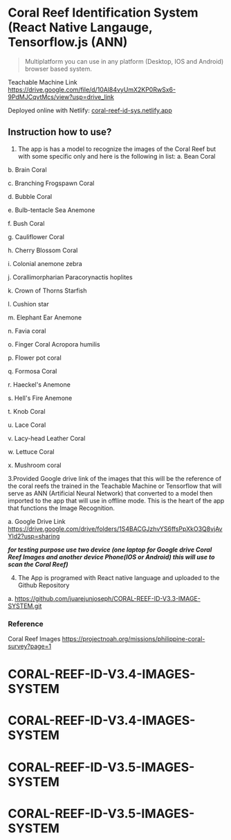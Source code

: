 # Coral Reef Identification System (React Native Langauge, Tensorflow.js (ANN)
> Multiplatform you can use in any platform (Desktop, IOS and Android) browser based system.

Teachable Machine Link https://drive.google.com/file/d/10Al84vyUmX2KP0RwSx6-9PdMJCqvtMcs/view?usp=drive_link

Deployed online with Netlify: [coral-reef-id-sys.netlify.app](https://coral-reef-id-sys.netlify.app/)

## Instruction how to use?
1.	The app is has a model to recognize the images of the Coral Reef but with some specific only and here is the following in list:
  a.	Bean Coral

  b.	Brain Coral

  c.	Branching Frogspawn Coral
  
  d.	Bubble Coral

  e.	Bulb-tentacle Sea Anemone
  
  f.	Bush Coral
  
  g.	Cauliflower Coral
  
  h.	Cherry Blossom Coral
  
  i.	Colonial anemone zebra
  
  j.	Corallimorpharian Paracorynactis hoplites
  
  k.	Crown of Thorns Starfish
  
  l.	Cushion star
  
  m.	Elephant Ear Anemone
  
  n.	Favia coral
  
  o.	Finger Coral Acropora humilis
  
  p.	Flower pot coral
  
  q.	Formosa Coral  
  
  r.	Haeckel's Anemone
  
  s.	Hell's Fire Anemone
  
  t.	Knob Coral
  
  u.	Lace Coral
  
  v.	Lacy-head Leather Coral
  
  w.	Lettuce Coral
  
  x.	Mushroom coral

3.Provided Google drive link of the images that this will be the reference of the coral reefs the trained in the Teachable Machine or Tensorflow that will serve as ANN (Artificial Neural Network) that converted to a model then imported to the app that will use in offline mode. This is the heart of the app that functions the Image Recognition.

a.	Google Drive Link https://drive.google.com/drive/folders/1S4BACGJzhvYS6ffsPpXkO3Q8vjAvYld2?usp=sharing 

***for testing purpose use two device (one laptop for Google drive Coral Reef Images and another device Phone(IOS or Android) this will use to scan the Coral Reef)***

4.	The App is programed with React native language and uploaded to the Github Repository	

a.	https://github.com/juarejunjoseph/CORAL-REEF-ID-V3.3-IMAGE-SYSTEM.git

### Reference
Coral Reef Images https://projectnoah.org/missions/philippine-coral-survey?page=1
# CORAL-REEF-ID-V3.4-IMAGES-SYSTEM
# CORAL-REEF-ID-V3.4-IMAGES-SYSTEM
# CORAL-REEF-ID-V3.5-IMAGES-SYSTEM
# CORAL-REEF-ID-V3.5-IMAGES-SYSTEM
